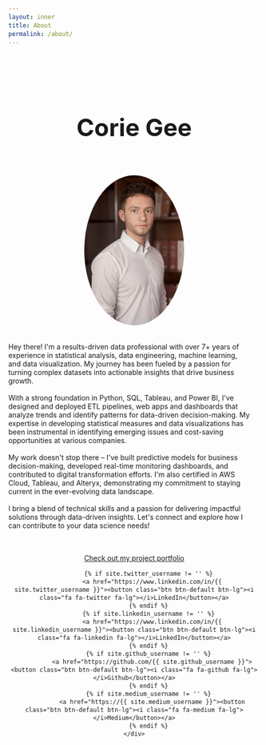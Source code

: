 ```yaml
---
layout: inner
title: About
permalink: /about/
---
```

<html>
<head>
  <style>
    h1 {
      font-size: 48px;
    }
	
	p {
	  font-size: 14px;
	  font-family: 'Open Sans', sans-serif;
	}
	
	.image-container {
      display: flex;
      align-items: center;
    }

    .image-container .text-block {
      margin-right: 20px;
    }

    .image-container img {
      width: 200px;
      height: auto;
      border-radius: 50%;
    }
    }
  </style>
  <title>Corie Gee</title>
</head>
<body>
	<br>
	<br>
	<br>
	<div align="center">
	  <h1>Corie Gee</h1>
	</div>
	<br>
	<br>
	<div class="image-container" style="display: flex; flex-direction: column; align-items: center;">
	  <img src="/img/Airbrush-AIGC-5.png" alt="Image" style="max-width: 100%; height: auto; margin-bottom: 20px;">
	  <div class="text-block">
		<p>Hey there! I'm a results-driven data professional with over 7+ years of experience in statistical analysis, data engineering, machine learning, and data visualization. My journey has been fueled by a passion for turning complex datasets into actionable insights that drive business growth.
		  <br><br>With a strong foundation in Python, SQL, Tableau, and Power BI, I've designed and deployed ETL pipelines, web apps and dashboards that analyze trends and identify patterns for data-driven decision-making. My expertise in developing statistical measures and data visualizations has been instrumental in identifying emerging issues and cost-saving opportunities at various companies.
		  <br><br>My work doesn't stop there – I've built predictive models for business decision-making, developed real-time monitoring dashboards, and contributed to digital transformation efforts. I'm also certified in AWS Cloud, Tableau, and Alteryx, demonstrating my commitment to staying current in the ever-evolving data landscape.
		  <br><br>I bring a blend of technical skills and a passion for delivering impactful solutions through data-driven insights. Let's connect and explore how I can contribute to your data science needs!
		</p>
	  </div>
	</div>
	<br>
	<br>
	<div align="center">
		<a href="/">Check out my project portfolio</a>
	</div>
	<div align="center" class="hero-buttons">

            {% if site.twitter_username != '' %}
              <a href="https://www.linkedin.com/in/{{ site.twitter_username }}"><button class="btn btn-default btn-lg"><i class="fa fa-twitter fa-lg"></i>LinkedIn</button></a>
            {% endif %}
			{% if site.linkedin_username != '' %}
              <a href="https://www.linkedin.com/in/{{ site.linkedin_username }}"><button class="btn btn-default btn-lg"><i class="fa fa-linkedin fa-lg"></i>LinkedIn</button></a>
            {% endif %}
            {% if site.github_username != '' %}
              <a href="https://github.com/{{ site.github_username }}"><button class="btn btn-default btn-lg"><i class="fa fa-github fa-lg"></i>Github</button></a>
            {% endif %}
            {% if site.medium_username != '' %}
              <a href="https://{{ site.medium_username }}"><button class="btn btn-default btn-lg"><i class="fa fa-medium fa-lg"></i>Medium</button></a>
            {% endif %}
    </div>
</body>
</html>


